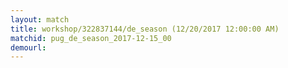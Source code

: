 ```yaml
---
layout: match
title: workshop/322837144/de_season (12/20/2017 12:00:00 AM)
matchid: pug_de_season_2017-12-15_00
demourl: 
---
```

